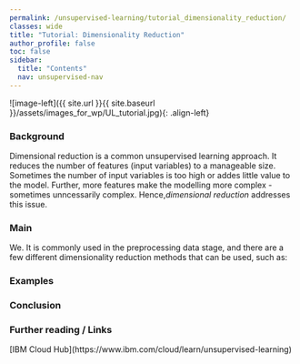 ```yaml
---
permalink: /unsupervised-learning/tutorial_dimensionality_reduction/
classes: wide
title: "Tutorial: Dimensionality Reduction"
author_profile: false
toc: false
sidebar:
  title: "Contents"
  nav: unsupervised-nav
---
```



![image-left]({{ site.url }}{{ site.baseurl }}/assets/images_for_wp/UL_tutorial.jpg){: .align-left}


<h3>Background</h3>
Dimensional reduction is a common unsupervised learning approach.  It reduces the number of features (input variables) to a manageable size.  Sometimes the number of input variables is too high or addes little value to the model.  Further, more features make the modelling more complex - sometimes unncessarily complex.  Hence,<i>dimensional reduction</i> addresses this issue.

<h3>Main</h3>

We. It is commonly used in the preprocessing data stage, and there are a few different dimensionality reduction methods that can be used, such as:


<h3>Examples</h3>

<h3>Conclusion</h3>

<h3>Further reading / Links</h3>
[IBM Cloud Hub](https://www.ibm.com/cloud/learn/unsupervised-learning)

